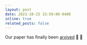 ```yaml
---
layout: post
date: 2023-10-25 15:59:00-0400
inline: true
related_posts: false
---
```

Our paper has finally been [arxived](https://arxiv.org/pdf/2310.16102.pdf) :tada: :tada: 
